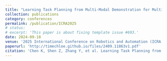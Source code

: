 ```yaml
---
title: "Learning Task Planning from Multi-Modal Demonstration for Multi-Stage Contact-Rich Manipulation"
collection: publications
category: conferences
permalink: /publication/ICRA2025
# status:
# excerpt: 'This paper is about fixing template issue #693.'
date: 2024-09-18
venue: '2025 International Conference on Robotics and Automation (ICRA 2025)'
paperurl: 'http://timechloe.github.io/files/2409.11863v1.pdf'
citation: 'Chen K, Shen Z, Zhang Y, et al. Learning Task Planning from Multi-Modal Demonstration for Multi-Stage Contact-Rich Manipulation[J]. arXiv preprint arXiv:2409.11863, 2024.'
---
```


<!-- Large Language Models (LLMs) have gained popularity in task planning for long-horizon manipulation tasks. To enhance the validity of LLM-generated plans, visual demonstrations and online videos have been widely employed to guide the planning process. However, for manipulation tasks involving subtle movements but rich contact interactions, visual perception alone may be insufficient for the LLM to fully interpret the demonstration. Additionally, visual data provides limited information on force-related parameters and conditions, which are crucial for effective execution on real robots. In this paper, we introduce an in-context learning framework that incorporates tactile and force-torque information from human demonstrations to enhance LLMs' ability to generate plans for new task scenarios. We propose a bootstrapped reasoning pipeline that sequentially integrates each modality into a comprehensive task plan. This task plan is then used as a reference for planning in new task configurations. Real-world experiments on two different sequential manipulation tasks demonstrate the effectiveness of our framework in improving LLMs' understanding of multi-modal demonstrations and enhancing the overall planning performance. -->
